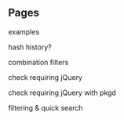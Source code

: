 ## Pages

examples

hash history?

combination filters

check requiring jQuery

check requiring jQuery with pkgd

filtering & quick search
